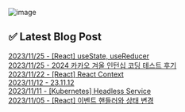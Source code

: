 ![image](https://user-images.githubusercontent.com/76645095/162124599-f9d701d6-e523-49c4-a6ce-193dc38f1026.png)

## ✅ Latest Blog Post

[2023/11/25 - [React] useState, useReducer](http://blog.naver.com/ds4ouj/223274697164) <br/>
[2023/11/25 - 2024 카카오 겨울 인턴십 코딩 테스트 후기](http://blog.naver.com/ds4ouj/223274605742) <br/>
[2023/11/22 - [React] React Context](http://blog.naver.com/ds4ouj/223272041173) <br/>
[2023/11/12 - 23.11.12](http://blog.naver.com/ds4ouj/223262501209) <br/>
[2023/11/11 - [Kubernetes] Headless Service](http://blog.naver.com/ds4ouj/223262109570) <br/>
[2023/11/05 - [React] 이벤트 핸들러와 상태 변경](http://blog.naver.com/ds4ouj/223256401906) <br/>
